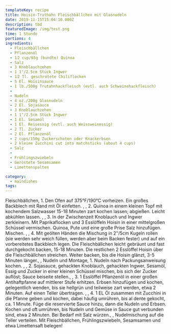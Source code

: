 ```yaml
---
templateKey: recipe
title: Hoisin-Truthahn Fleischbällchen mit Glasnudeln
date: 2019-11-15T15:04:10.000Z
description: tbd
featuredImage: /img/test.png
time: 1 Stunde
portions: 4
ingredients:
  - Fleischbällchen
  - Pflanzenöl
  - 1⁄2 cup/65g (bundte) Quinoa
  - Salz
  - 3 Knoblauchzehen
  - 1 1"/2.5cm Stück Ingwer
  - 1⁄2 Tl. geschrotete Chiliflocken
  - 5 El. Hoisinsauce
  - 1 lb./500g Trutahnhackfleisch (evtl. auch Schweinehackfleisch)
  -
  - Nudeln
  - 4 oz./200g Glasnudeln
  - 2 El. Sojasauce
  - 3 Knoblauchzehen
  - 1 1"/2.5cm Stück Ingwer
  - 1 El. Sesamöl
  - 1 El. Reisessig (evtl. auch Weissweinessig)
  - 2 Tl. Zucker
  - 2 El. Pflanzenöl
  - 2 cups/150g Zuckerschoten oder Knackerbsen
  - 2 kleine Zucchini cut into matchsticks (about 4 cups)
  - Salz
  -
  - Frühlingszwiebeln
  - Geröstete Sesamsamen
  - Limettenspalten

category:
  - maindishes
tags:
---
```


Fleischbällchen, 1. Den Ofen auf 375°F/190°C vorheizen. Ein großes Backblech mit Rand mit Öl einfetten. , , 2. Quinoa in einem kleinen Topf mit kochendem Salzwasser 15-18 Minuten zart kochen lassen; abgießen. Leicht abkühlen lassen. , , 3. In der Zwischenzeit Knoblauch und Ingwer zerkleinern. Mit Paprikaflocken und 3 Esslöffeln Hoisin in einer mittelgroßen Schüssel vermischen. Quinoa, Pute und eine große Prise Salz hinzufügen. Mischen. , , 4. Mit geölten Händen die Mischung in 2"/5cm Kugeln rollen (sie werden sehr weich füllen, werden aber beim Backen fester) und auf ein vorbereitetes Backblech legen. Die Fleischbällchen leicht gebräunt und fast durchgekocht backen, 15-18 Minuten. Die restlichen 2 Esslöffel Hoisin über die Fleischbällchen streichen. Weiter backen, bis die Hoisin glänzt, 3-5 Minuten länger., , Nudeln und Montage, 1. Nudeln nach Packungsanweisung kochen. , , 2. Sojasauce, gehackten Knoblauch, gehackten Ingwer, Sesamöl, Essig und Zucker in einer kleinen Schüssel mischen, bis sich der Zucker auflöst; Sauce beiseite stellen., , 3. 1 Esslöffel Pflanzenöl in einer großen Antihaftpfanne auf mittlerer Stufe erhitzen. Erbsen hinzufügen und kochen, gelegentlich wenden, bis sie hellgrün und teilweise zart werden, etwa 2 Minuten. Auf einen Teller übertragen. , , 4. 1 EL Öl zusammen mit Zucchini in die Pfanne geben und kochen, dabei häufig umrühren, bis al dente gekocht, ca. 1 Minute. Füge die reservierte Sauce hinzu, dann die Nudeln und Erbsen. Kochen und oft umrühren, bis Nudeln und Gemüse in Sauce gut verbunden sind, etwa 2 Minuten. Bei Bedarf mit Salz würzen., , Nudelmischung auf die Teller verteilen. Mit Fleischbällchen, Frühlingszwiebeln, Sesamsamen und etwa Limettensaft belegen!
